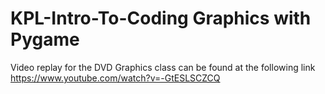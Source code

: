 # KPL-Intro-To-Coding Graphics with Pygame

Video replay for the DVD Graphics class can be found at the following link
https://www.youtube.com/watch?v=-GtESLSCZCQ

